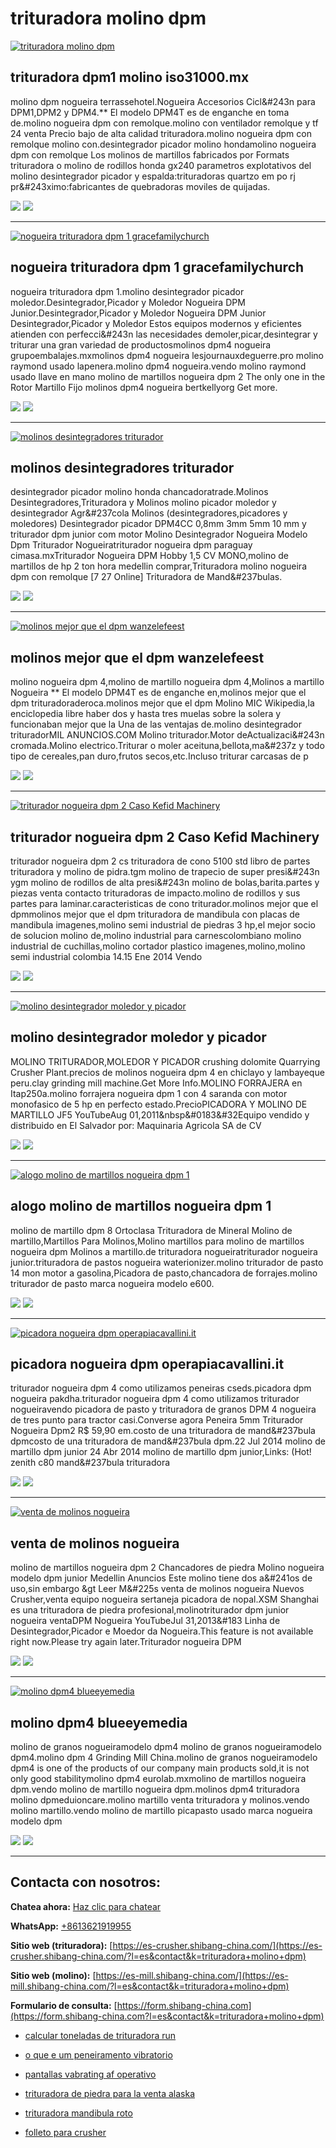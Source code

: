 # trituradora molino dpm

<a href="https://swt.shibang-china.com/?l=es&img&k=trituradora+molino+dpm" target="_blank">![trituradora molino dpm](http://static.shibang-china.com/all-800x300/422.jpg)</a>

## trituradora dpm1 molino iso31000.mx
molino dpm nogueira terrassehotel.Nogueira Accesorios Cicl&#243n para DPM1,DPM2 y DPM4.** El modelo DPM4T es de enganche en toma de.molino nogueira dpm con remolque.molino con ventilador remolque y tf 24 venta Precio bajo de alta calidad trituradora.molino nogueira dpm con remolque molino con.desintegrador picador molino hondamolino nogueira dpm con remolque Los molinos de martillos fabricados por Formats trituradora o molino de rodillos honda gx240 parametros explotativos del molino desintegrador picador y espalda:trituradoras quartzo em po rj pr&#243ximo:fabricantes de quebradoras moviles de quijadas.


<a href="https://whatsapp.shibangsoft.com/WhatsApp.php" target="_blank" title="WhatsApp">![](http://static.shibang-china.com/icon/whatsapp.png)</a> <a href="https://swt.shibang-china.com/?l=es&icon&k=trituradora+molino+dpm" target="_blank">![](http://static.shibang-china.com/icon/chat-es.png)</a>

---

<a href="https://swt.shibang-china.com/?l=es&img&k=trituradora+molino+dpm" target="_blank">![nogueira trituradora dpm 1 gracefamilychurch](http://static.shibang-china.com/all-800x300/1063.jpg)</a>

## nogueira trituradora dpm 1 gracefamilychurch
nogueira trituradora dpm 1.molino desintegrador picador moledor.Desintegrador,Picador y Moledor Nogueira DPM Junior.Desintegrador,Picador y Moledor Nogueira DPM Junior Desintegrador,Picador y Moledor Estos equipos modernos y eficientes atienden con perfecci&#243n las necesidades demoler,picar,desintegrar y triturar una gran variedad de productosmolinos dpm4 nogueira grupoembalajes.mxmolinos dpm4 nogueira lesjournauxdeguerre.pro molino raymond usado lapenera.molino dpm4 nogueira.vendo molino raymond usado llave en mano molino de martillos nogueira dpm 2 The only one in the Rotor Martillo Fijo molinos dpm4 nogueira bertkellyorg Get more.


<a href="https://whatsapp.shibangsoft.com/WhatsApp.php" target="_blank" title="WhatsApp">![](http://static.shibang-china.com/icon/whatsapp.png)</a> <a href="https://swt.shibang-china.com/?l=es&icon&k=trituradora+molino+dpm" target="_blank">![](http://static.shibang-china.com/icon/chat-es.png)</a>

---

<a href="https://swt.shibang-china.com/?l=es&img&k=trituradora+molino+dpm" target="_blank">![molinos desintegradores triturador](http://static.shibang-china.com/all-800x300/739.jpg)</a>

## molinos desintegradores triturador
desintegrador picador molino honda chancadoratrade.Molinos Desintegradores,Trituradora y Molinos molino picador moledor y desintegrador Agr&#237cola Molinos (desintegradores,picadores y moledores) Desintegrador picador DPM4CC 0,8mm 3mm 5mm 10 mm y triturador dpm junior com motor Molino Desintegrador Nogueira Modelo Dpm Triturador Nogueiratriturador nogueira dpm paraguay cimasa.mxTriturador Nogueira DPM Hobby 1,5 CV MONO,molino de martillos de hp 2 ton hora medellin comprar,Trituradora molino nogueira dpm con remolque [7 27 Online] Trituradora de Mand&#237bulas.


<a href="https://whatsapp.shibangsoft.com/WhatsApp.php" target="_blank" title="WhatsApp">![](http://static.shibang-china.com/icon/whatsapp.png)</a> <a href="https://swt.shibang-china.com/?l=es&icon&k=trituradora+molino+dpm" target="_blank">![](http://static.shibang-china.com/icon/chat-es.png)</a>

---

<a href="https://swt.shibang-china.com/?l=es&img&k=trituradora+molino+dpm" target="_blank">![molinos mejor que el dpm wanzelefeest](http://static.shibang-china.com/all-800x300/863.jpg)</a>

## molinos mejor que el dpm wanzelefeest
molino nogueira dpm 4,molino de martillo nogueira dpm 4,Molinos a martillo Nogueira ** El modelo DPM4T es de enganche en,molinos mejor que el dpm trituradoraderoca.molinos mejor que el dpm Molino MIC Wikipedia,la enciclopedia libre haber dos y hasta tres muelas sobre la solera y funcionaban mejor que la Una de las ventajas de.molino desintegrador trituradorMIL ANUNCIOS.COM Molino triturador.Motor deActualizaci&#243n cromada.Molino electrico.Triturar o moler aceituna,bellota,ma&#237z y todo tipo de cereales,pan duro,frutos secos,etc.Incluso triturar carcasas de p


<a href="https://whatsapp.shibangsoft.com/WhatsApp.php" target="_blank" title="WhatsApp">![](http://static.shibang-china.com/icon/whatsapp.png)</a> <a href="https://swt.shibang-china.com/?l=es&icon&k=trituradora+molino+dpm" target="_blank">![](http://static.shibang-china.com/icon/chat-es.png)</a>

---

<a href="https://swt.shibang-china.com/?l=es&img&k=trituradora+molino+dpm" target="_blank">![triturador nogueira dpm 2 Caso Kefid Machinery](http://static.shibang-china.com/all-800x300/1473.jpg)</a>

## triturador nogueira dpm 2 Caso Kefid Machinery
triturador nogueira dpm 2 cs trituradora de cono 5100 std libro de partes trituradora y molino de pidra.tgm molino de trapecio de super presi&#243n ygm molino de rodillos de alta presi&#243n molino de bolas,barita.partes y piezas venta contacto trituradoras de impacto.molino de rodillos y sus partes para laminar.caracteristicas de cono triturador.molinos mejor que el dpmmolinos mejor que el dpm trituradora de mandibula con placas de mandibula imagenes,molino semi industrial de piedras 3 hp,el mejor socio de solucion molino de,molino industrial para carnescolombiano molino industrial de cuchillas,molino cortador plastico imagenes,molino,molino semi industrial colombia 14.15 Ene 2014 Vendo


<a href="https://whatsapp.shibangsoft.com/WhatsApp.php" target="_blank" title="WhatsApp">![](http://static.shibang-china.com/icon/whatsapp.png)</a> <a href="https://swt.shibang-china.com/?l=es&icon&k=trituradora+molino+dpm" target="_blank">![](http://static.shibang-china.com/icon/chat-es.png)</a>

---

<a href="https://swt.shibang-china.com/?l=es&img&k=trituradora+molino+dpm" target="_blank">![molino desintegrador moledor y picador](http://static.shibang-china.com/all-800x300/503.jpg)</a>

## molino desintegrador moledor y picador
MOLINO TRITURADOR,MOLEDOR Y PICADOR crushing dolomite Quarrying Crusher Plant.precios de molinos nogueira dpm 4 en chiclayo y lambayeque peru.clay grinding mill machine.Get More Info.MOLINO FORRAJERA en Itap250a.molino forrajera nogueira dpm 1 con 4 saranda con motor monofasico de 5 hp en perfecto estado.PrecioPICADORA Y MOLINO DE MARTILLO JF5 YouTubeAug 01,2011&nbsp&#0183&#32Equipo vendido y distribuido en El Salvador por: Maquinaria Agricola SA de CV


<a href="https://whatsapp.shibangsoft.com/WhatsApp.php" target="_blank" title="WhatsApp">![](http://static.shibang-china.com/icon/whatsapp.png)</a> <a href="https://swt.shibang-china.com/?l=es&icon&k=trituradora+molino+dpm" target="_blank">![](http://static.shibang-china.com/icon/chat-es.png)</a>

---

<a href="https://swt.shibang-china.com/?l=es&img&k=trituradora+molino+dpm" target="_blank">![alogo molino de martillos nogueira dpm 1](http://static.shibang-china.com/all-800x300/1280.jpg)</a>

## alogo molino de martillos nogueira dpm 1
molino de martillo dpm 8 Ortoclasa Trituradora de Mineral Molino de martillo,Martillos Para Molinos,Molino martillos para molino de martillos nogueira dpm Molinos a martillo.de trituradora nogueiratriturador nogueira junior.trituradora de pastos nogueira waterionizer.molino triturador de pasto 14 mon motor a gasolina,Picadora de pasto,chancadora de forrajes.molino triturador de pasto marca nogueira modelo e600.


<a href="https://whatsapp.shibangsoft.com/WhatsApp.php" target="_blank" title="WhatsApp">![](http://static.shibang-china.com/icon/whatsapp.png)</a> <a href="https://swt.shibang-china.com/?l=es&icon&k=trituradora+molino+dpm" target="_blank">![](http://static.shibang-china.com/icon/chat-es.png)</a>

---

<a href="https://swt.shibang-china.com/?l=es&img&k=trituradora+molino+dpm" target="_blank">![picadora nogueira dpm operapiacavallini.it](http://static.shibang-china.com/all-800x300/995.jpg)</a>

## picadora nogueira dpm operapiacavallini.it
triturador nogueira dpm 4 como utilizamos peneiras cseds.picadora dpm nogueira pakdha.triturador nogueira dpm 4 como utilizamos triturador nogueiravendo picadora de pasto y trituradora de granos DPM 4 nogueira de tres punto para tractor casi.Converse agora Peneira 5mm Triturador Nogueira Dpm2 R$ 59,90 em.costo de una trituradora de mand&#237bula dpmcosto de una trituradora de mand&#237bula dpm.22 Jul 2014 molino de martillo dpm junior 24 Abr 2014 molino de martillo dpm junior,Links: (Hot! zenith c80 mand&#237bula trituradora


<a href="https://whatsapp.shibangsoft.com/WhatsApp.php" target="_blank" title="WhatsApp">![](http://static.shibang-china.com/icon/whatsapp.png)</a> <a href="https://swt.shibang-china.com/?l=es&icon&k=trituradora+molino+dpm" target="_blank">![](http://static.shibang-china.com/icon/chat-es.png)</a>

---

<a href="https://swt.shibang-china.com/?l=es&img&k=trituradora+molino+dpm" target="_blank">![venta de molinos nogueira](http://static.shibang-china.com/all-800x300/668.jpg)</a>

## venta de molinos nogueira
molino de martillos nogueira dpm 2 Chancadores de piedra Molino nogueira modelo dpm junior Medellin Anuncios Este molino tiene dos a&#241os de uso,sin embargo &gt Leer M&#225s venta de molinos nogueira Nuevos Crusher,venta equipo nogueira sertaneja picadora de nopal.XSM Shanghai es una trituradora de piedra profesional,molinotriturador dpm junior nogueira ventaDPM Nogueira YouTubeJul 31,2013&#183 Linha de Desintegrador,Picador e Moedor da Nogueira.This feature is not available right now.Please try again later.Triturador nogueira DPM


<a href="https://whatsapp.shibangsoft.com/WhatsApp.php" target="_blank" title="WhatsApp">![](http://static.shibang-china.com/icon/whatsapp.png)</a> <a href="https://swt.shibang-china.com/?l=es&icon&k=trituradora+molino+dpm" target="_blank">![](http://static.shibang-china.com/icon/chat-es.png)</a>

---

<a href="https://swt.shibang-china.com/?l=es&img&k=trituradora+molino+dpm" target="_blank">![molino dpm4 blueeyemedia](http://static.shibang-china.com/all-800x300/1351.jpg)</a>

## molino dpm4 blueeyemedia
molino de granos nogueiramodelo dpm4 molino de granos nogueiramodelo dpm4.molino dpm 4 Grinding Mill China.molino de granos nogueiramodelo dpm4 is one of the products of our company main products sold,it is not only good stabilitymolino dpm4 eurolab.mxmolino de martillos nogueira dpm.vendo molino de martillo nogueira dpm.molinos dpm4 trituradora molino dpmeduioncare.molino martillo venta trituradora y molinos.vendo molino martillo.vendo molino de martillo picapasto usado marca nogueira modelo dpm


<a href="https://whatsapp.shibangsoft.com/WhatsApp.php" target="_blank" title="WhatsApp">![](http://static.shibang-china.com/icon/whatsapp.png)</a> <a href="https://swt.shibang-china.com/?l=es&icon&k=trituradora+molino+dpm" target="_blank">![](http://static.shibang-china.com/icon/chat-es.png)</a>

---
## Contacta con nosotros:

**Chatea ahora:** [Haz clic para chatear](https://swt.shibang-china.com?l=es&contact&k=trituradora+molino+dpm)

**WhatsApp:**  [+8613621919955](https://whatsapp.shibangsoft.com/WhatsApp.php)

**Sitio web (trituradora):** [https://es-crusher.shibang-china.com/](https://es-crusher.shibang-china.com/?l=es&contact&k=trituradora+molino+dpm)

**Sitio web (molino):** [https://es-mill.shibang-china.com/](https://es-mill.shibang-china.com/?l=es&contact&k=trituradora+molino+dpm)

**Formulario de consulta:** [https://form.shibang-china.com](https://form.shibang-china.com?l=es&contact&k=trituradora+molino+dpm)

* [calcular toneladas de trituradora run](../90/calcular%20toneladas%20de%20trituradora%20run.md)

* [o que e um peneiramento vibratorio](../95/o%20que%20e%20um%20peneiramento%20vibratorio.md)

* [pantallas vabrating af operativo](../83/pantallas%20vabrating%20af%20operativo.md)

* [trituradora de piedra para la venta alaska](../95/trituradora%20de%20piedra%20para%20la%20venta%20alaska.md)

* [trituradora mandibula roto](../84/trituradora%20mandibula%20roto.md)

* [folleto para crusher](../88/folleto%20para%20crusher.md)